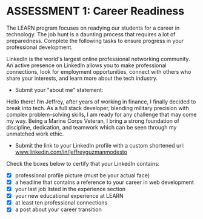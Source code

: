 # ASSESSMENT 1: Career Readiness

The LEARN program focuses on readying our students for a career in technology. The job hunt is a daunting process that requires a lot of preparedness. Complete the following tasks to ensure progress in your professional development.

LinkedIn is the world's largest online professional networking community. An active presence on LinkedIn allows you to make professional connections, look for employment opportunities, connect with others who share your interests, and learn more about the tech industry.

- Submit your "about me" statement:

 Hello there! I’m Jeffrey, after years of working in finance, I finally decided to break into tech. As a full stack developer, blending military precision with complex problem-solving skills, I am ready for any challenge that may come my way.  Being a Marine Corps Veteran, I bring a strong foundation of discipline, dedication, and teamwork which can be seen through my unmatched work ethic.

- Submit the link to your LinkedIn profile with a custom shortened url: www.linkedin.com/in/jeffreyguzmanmodesto

Check the boxes below to certify that your LinkedIn contains:

- [x] professional profile picture (must be your actual face)
- [x] a headline that contains a reference to your career in web development
- [x] your last job listed in the experience section
- [x] your new educational experience at LEARN
- [x] at least ten professional connections
- [x] a post about your career transition
